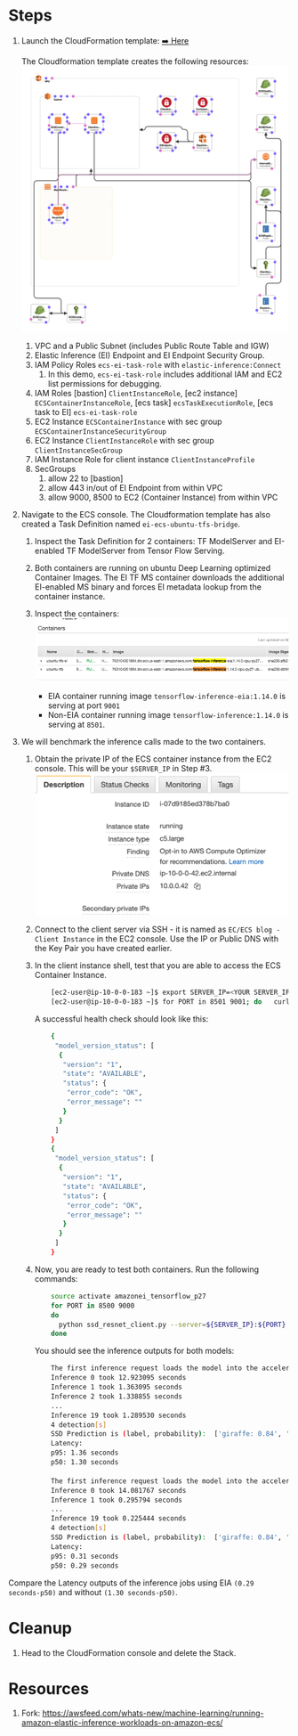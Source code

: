 # Steps
1. Launch the CloudFormation template: [:arrow_right: Here](https://console.aws.amazon.com/cloudformation/home?region=us-east-1#/stacks/new?stackName=EIECSDemo&templateURL=https://s3.amazonaws.com/amazonei/CF-templates/ECSAmazonElasticInference.yaml)

    The Cloudformation template creates the following resources: 
    ![CFN](./img/eiecs-architecture.png)
    
    1. VPC and a Public Subnet (includes Public Route Table and IGW)
    2. Elastic Inference (EI) Endpoint and EI Endpoint Security Group. 
    3. IAM Policy Roles `ecs-ei-task-role` with `elastic-inference:Connect` 
        1. In this demo, `ecs-ei-task-role` includes additional IAM and EC2 list permissions for debugging.
    5. IAM Roles [bastion] `ClientInstanceRole`, [ec2 instance] `ECSContainerInstanceRole`, [ecs task] `ecsTaskExecutionRole`, [ecs task to EI] `ecs-ei-task-role`
    6. EC2 Instance `ECSContainerInstance` with sec group `ECSContainerInstanceSecurityGroup`
    7. EC2 Instance `ClientInstanceRole` with sec group `ClientInstanceSecGroup`
    8. IAM Instance Role for client instance `ClientInstanceProfile`
    9. SecGroups 
        1. allow 22 to [bastion]
        2. allow 443 in/out of EI Endpoint from within VPC
        3. allow 9000, 8500 to EC2 (Container Instance) from within VPC
        
    
2. Navigate to the ECS console. The Cloudformation template has also created a Task Definition named `ei-ecs-ubuntu-tfs-bridge`. 

    1. Inspect the Task Definition for 2 containers: TF ModelServer and EI-enabled TF ModelServer from Tensor Flow Serving. 
    2. Both containers are running on ubuntu Deep Learning optimized Container Images. The EI TF MS container downloads the additional EI-enabled MS binary and forces EI metadata lookup from the container instance.
    3. Inspect the containers: 
        ![containers](./img/Screen%20Shot%202020-03-09%20at%2011.50.18%20AM.png)
    
    
        * EIA container running image `tensorflow-inference-eia:1.14.0` is serving at port `9001` 
        * Non-EIA container running image `tensorflow-inference:1.14.0` is serving at `8501`. 
            
3. We will benchmark the inference calls made to the two containers.

    1. Obtain the private IP of the ECS container instance from the EC2 console. This will be your `$SERVER_IP` in Step #3.
        ![private-ip](./img/server-ip.png)
    2. Connect to the client server via SSH - it is named as `EC/ECS blog - Client Instance` in the EC2 console. Use the IP or Public DNS with the Key Pair you have created earlier.
    
    3. In the client instance shell, test that you are able to access the ECS Container Instance. 
    
        ```bash
            [ec2-user@ip-10-0-0-183 ~]$ export SERVER_IP=<YOUR SERVER_IP HERE>
            [ec2-user@ip-10-0-0-183 ~]$ for PORT in 8501 9001; do   curl -s http://${SERVER_IP}:${PORT}/v1/models/ssdresnet; done
        ```
        
        A successful health check should look like this: 
        
        ```bash
            {
             "model_version_status": [
              {
               "version": "1",
               "state": "AVAILABLE",
               "status": {
                "error_code": "OK",
                "error_message": ""
               }
              }
             ]
            }
            {
             "model_version_status": [
              {
               "version": "1",
               "state": "AVAILABLE",
               "status": {
                "error_code": "OK",
                "error_message": ""
               }
              }
             ]
            }
        ```
        
    4. Now, you are ready to test both containers. Run the following commands: 
    
        ```bash
            source activate amazonei_tensorflow_p27
            for PORT in 8500 9000
            do
              python ssd_resnet_client.py --server=${SERVER_IP}:${PORT} --image 3giraffes.jpg
            done
        
        ```
    
        You should see the inference outputs for both models: 
        
        ```bash
            The first inference request loads the model into the accelerator and can take several seconds to complete. Please standby!
            Inference 0 took 12.923095 seconds
            Inference 1 took 1.363095 seconds
            Inference 2 took 1.338855 seconds
            ...
            Inference 19 took 1.289530 seconds
            4 detection[s]
            SSD Prediction is (label, probability):  ['giraffe: 0.84', 'giraffe: 0.74', 'giraffe: 0.68', 'giraffe: 0.50']
            Latency:
            p95: 1.36 seconds
            p50: 1.30 seconds
            
            The first inference request loads the model into the accelerator and can take several seconds to complete. Please standby!
            Inference 0 took 14.081767 seconds
            Inference 1 took 0.295794 seconds
            ...
            Inference 19 took 0.225444 seconds
            4 detection[s]
            SSD Prediction is (label, probability):  ['giraffe: 0.84', 'giraffe: 0.74', 'giraffe: 0.68', 'giraffe: 0.50']
            Latency:
            p95: 0.31 seconds
            p50: 0.29 seconds
        
        ```
    
Compare the Latency outputs of the inference jobs using EIA `(0.29 seconds-p50)` and without `(1.30 seconds-p50)`.


# Cleanup

1. Head to the CloudFormation console and delete the Stack.

# Resources
1. Fork: https://awsfeed.com/whats-new/machine-learning/running-amazon-elastic-inference-workloads-on-amazon-ecs/

